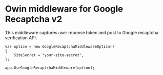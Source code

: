 # Owin middleware for Google Recaptcha v2

This middleware captures user reponse token and post to Google recaptcha verification API. 

    var option = new GoogleRecaptchaMiddlewareOption()
    {
        SiteSecret = "your-site-secret",
    };

    app.UseGoogleRecaptchaMiddleware(option);
